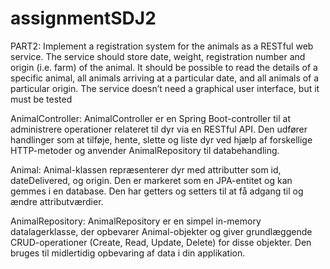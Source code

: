 # assignmentSDJ2

PART2: 
Implement a registration system for the animals as a RESTful web service. The service should store date, weight, registration number and origin (i.e. farm) of the animal. It should be possible to read the details of a specific animal, all animals arriving at a particular date, and all animals of a particular origin.
The service doesn’t need a graphical user interface, but it must be tested


AnimalController:
AnimalController er en Spring Boot-controller til at administrere operationer relateret til dyr via en RESTful API.
Den udfører handlinger som at tilføje, hente, slette og liste dyr ved hjælp af forskellige HTTP-metoder og anvender AnimalRepository til databehandling.

Animal:
Animal-klassen repræsenterer dyr med attributter som id, dateDelivered, og origin. 
Den er markeret som en JPA-entitet og kan gemmes i en database. Den har getters og setters til at få adgang til og ændre attributværdier.


AnimalRepository:
AnimalRepository er en simpel in-memory datalagerklasse, der opbevarer Animal-objekter og giver grundlæggende CRUD-operationer (Create, Read, Update, Delete) for disse objekter.
Den bruges til midlertidig opbevaring af data i din applikation.

